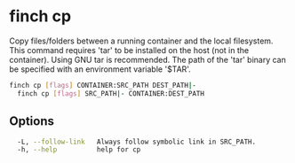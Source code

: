 # finch cp

Copy files/folders between a running container and the local filesystem.
This command requires 'tar' to be installed on the host (not in the container).
Using GNU tar is recommended.
The path of the 'tar' binary can be specified with an environment variable '$TAR'.

```bash
finch cp [flags] CONTAINER:SRC_PATH DEST_PATH|-
  finch cp [flags] SRC_PATH|- CONTAINER:DEST_PATH
```

## Options

```bash
  -L, --follow-link   Always follow symbolic link in SRC_PATH.
  -h, --help          help for cp
```
